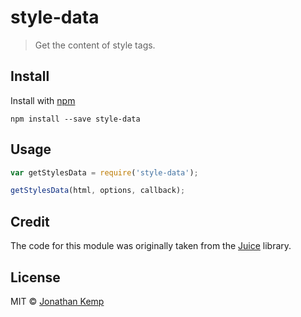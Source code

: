 # style-data

> Get the content of style tags.

## Install

Install with [npm](https://npmjs.org/package/style-data)

```
npm install --save style-data
```

## Usage

```js
var getStylesData = require('style-data');

getStylesData(html, options, callback);
```

## Credit

The code for this module was originally taken from the [Juice](https://github.com/Automattic/juice) library.

## License

MIT © [Jonathan Kemp](http://jonkemp.com)
